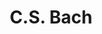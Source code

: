---
layout: page
title: 'C.S. Bach'
description: Probabilistic algorithm for rudimentary melody and counterpoint generation.
img: assets/img/csbach.png
redirect: https://github.com/k78ma/CSBach
importance: 3
category: archived
---